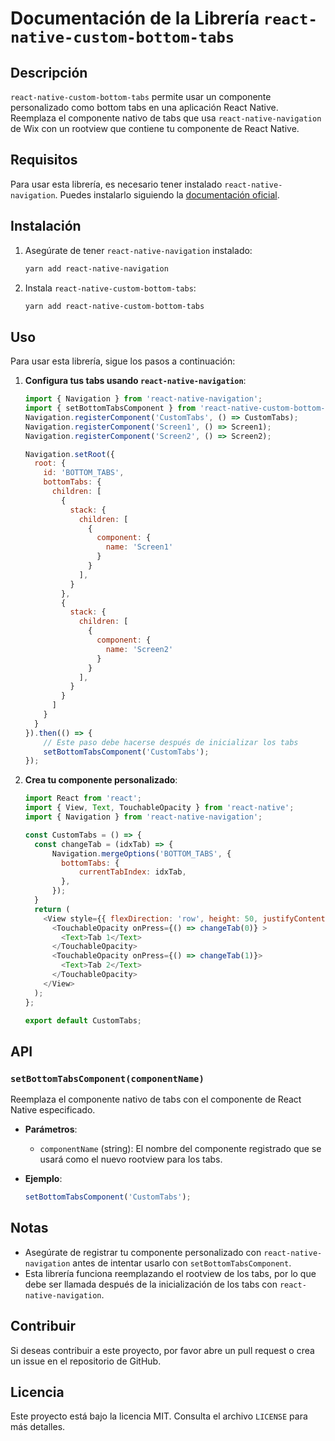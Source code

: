 # Documentación de la Librería `react-native-custom-bottom-tabs`

## Descripción

`react-native-custom-bottom-tabs` permite usar un componente personalizado como bottom tabs en una aplicación React Native. Reemplaza el componente nativo de tabs que usa `react-native-navigation` de Wix con un rootview que contiene tu componente de React Native.

## Requisitos

Para usar esta librería, es necesario tener instalado `react-native-navigation`. Puedes instalarlo siguiendo la [documentación oficial](https://wix.github.io/react-native-navigation/).

## Instalación

1. Asegúrate de tener `react-native-navigation` instalado:
    ```bash
    yarn add react-native-navigation
    ```

2. Instala `react-native-custom-bottom-tabs`:
    ```bash
    yarn add react-native-custom-bottom-tabs
    ```

## Uso

Para usar esta librería, sigue los pasos a continuación:

1. **Configura tus tabs usando `react-native-navigation`**:
    ```javascript
    import { Navigation } from 'react-native-navigation';
    import { setBottomTabsComponent } from 'react-native-custom-bottom-tabs';
    Navigation.registerComponent('CustomTabs', () => CustomTabs);
    Navigation.registerComponent('Screen1', () => Screen1);
    Navigation.registerComponent('Screen2', () => Screen2);

    Navigation.setRoot({
      root: {
        id: 'BOTTOM_TABS',
        bottomTabs: {
          children: [
            {
              stack: {
                children: [
                  {
                    component: {
                      name: 'Screen1'
                    }
                  }
                ],
              }
            },
            {
              stack: {
                children: [
                  {
                    component: {
                      name: 'Screen2'
                    }
                  }
                ],
              }
            }
          ]
        }
      }
    }).then(() => {
        // Este paso debe hacerse después de inicializar los tabs
        setBottomTabsComponent('CustomTabs');
    });
    ```

2. **Crea tu componente personalizado**:
    ```javascript
    import React from 'react';
    import { View, Text, TouchableOpacity } from 'react-native';
    import { Navigation } from 'react-native-navigation';

    const CustomTabs = () => {
      const changeTab = (idxTab) => {
          Navigation.mergeOptions('BOTTOM_TABS', {
            bottomTabs: {
                currentTabIndex: idxTab,
            },
          });
      }
      return (
        <View style={{ flexDirection: 'row', height: 50, justifyContent: 'space-around', alignItems: 'center' }}>
          <TouchableOpacity onPress={() => changeTab(0)} >
            <Text>Tab 1</Text>
          </TouchableOpacity>
          <TouchableOpacity onPress={() => changeTab(1)}>
            <Text>Tab 2</Text>
          </TouchableOpacity>
        </View>
      );
    };

    export default CustomTabs;
    ```

## API

### `setBottomTabsComponent(componentName)`

Reemplaza el componente nativo de tabs con el componente de React Native especificado.

- **Parámetros**:
  - `componentName` (string): El nombre del componente registrado que se usará como el nuevo rootview para los tabs.

- **Ejemplo**:
  ```javascript
  setBottomTabsComponent('CustomTabs');
  ```

## Notas

- Asegúrate de registrar tu componente personalizado con `react-native-navigation` antes de intentar usarlo con `setBottomTabsComponent`.
- Esta librería funciona reemplazando el rootview de los tabs, por lo que debe ser llamada después de la inicialización de los tabs con `react-native-navigation`.

## Contribuir

Si deseas contribuir a este proyecto, por favor abre un pull request o crea un issue en el repositorio de GitHub.

## Licencia

Este proyecto está bajo la licencia MIT. Consulta el archivo `LICENSE` para más detalles.
